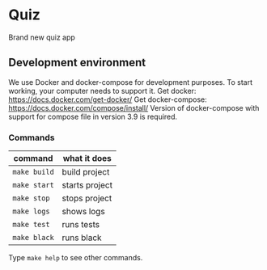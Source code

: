 # Quiz

Brand new quiz app

## Development environment

We use Docker and docker-compose for development purposes. To start working, your computer needs to support it.
Get docker: https://docs.docker.com/get-docker/
Get docker-compose: https://docs.docker.com/compose/install/
Version of docker-compose with support for compose file in version 3.9 is required.

### Commands

| command      | what it does   |
|--------------|----------------|
| `make build` | build project  |
| `make start` | starts project |
| `make stop`  | stops project  |
| `make logs`  | shows logs     |
| `make test`  | runs tests     |
| `make black`  | runs black    |

Type `make help` to see other commands.